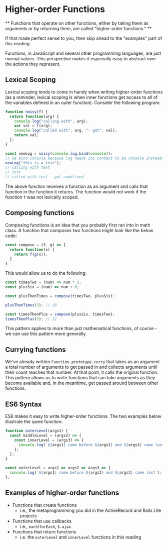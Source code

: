 # Higher-order Functions

** Functions that operate on other functions, either by taking them as arguments or by returning them, are called "higher-order functions." **

If that made perfect sense to you, then skip ahead to the "examples" part of this reading.

Functions, in JavaScript and several other programming languages, are just normal values. This perspective makes it especially easy to abstract over the actions they represent.

## Lexical Scoping

Lexical scoping tends to come in handy when writing higher-order functions (as a reminder, lexical scoping is when inner functions get access to all of the variables defined in an outer function). Consider the following program:

```js
function noisy(f) {
  return function(arg) {
    console.log("calling with", arg);
    var val = f(arg);
    console.log("called with", arg, "- got", val);
    return val;
  };
}

const newLog = noisy(console.log.bind(console)); 
// we bind console because log needs its context to be console instead of window
newLog("this is a test");
// calling with test
// test
// called with test - got undefined
```

The above function receives a function as an argument and calls that function in the function it returns. The function would not work if the function `f` was not lexically scoped.

## Composing functions

Composing functions is an idea that you probably first ran into in math class. A function that composes two functions might look like the below code:

```js
const compose = (f, g) => {
  return function(x) {
    return f(g(x));
  }
}
```

This would allow us to do the following:

```js
const timesTwo = (num) => num * 2;
const plusSix = (num) => num + 6;

const plusThenTimes = compose(timesTwo, plusSix);

plusThenTimes(3); // 18

const timesThenPlus = compose(plusSix, timesTwo);
timesThenPlus(3); // 12
```

This pattern applies to more than just mathematical functions, of course - we can use this pattern more generally.

## Currying functions

We've already written `Function.prototype.curry` that takes as an argument a total number of arguments to get passed in and collects arguments until their count reaches that number. At that point, it calls the original function. This pattern allows us to write functions that can take arguments as they become available and, in the meantime, get passed around between other functions.

## ES6 Syntax

ES6 makes it easy to write higher-order functions. The two examples below illustrate the same function:

```js
function outerLevel(args1) {
  const middleLevel = (args2) => {
    const innerLevel = (args3) => {
      console.log(`${args1} came before ${args2} and ${args3} came last`);
    };
  };
}

const outerLevel = args1 => args2 => args3 => {
  console.log(`${args1} came before ${args2} and ${args3} came last`);
};
```

## Examples of higher-order functions

+ Functions that create functions
  + i.e., the metaprogramming you did in the ActiveRecord and Rails Lite projects
+ Functions that use callbacks
  + i.e., `each`/`forEach`, `$.ajax`
+ Functions that return functions
  + i.e. the `outerLevel` and `innerLevel` functions in this reading